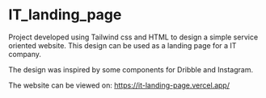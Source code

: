 # IT_landing_page
Project developed using Tailwind css and HTML to design a simple service oriented website. This design can be used as a landing page for a IT company.

The design was inspired by some components for Dribble and Instagram. 

The website can be viewed on: https://it-landing-page.vercel.app/
